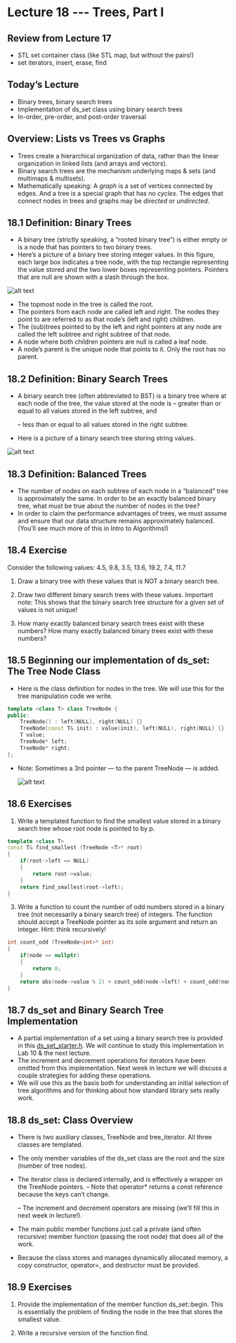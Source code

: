 # Lecture 18 --- Trees, Part I

## Review from Lecture 17

- STL set container class (like STL map, but without the pairs!)
- set iterators, insert, erase, find

## Today’s Lecture

- Binary trees, binary search trees
- Implementation of ds_set class using binary search trees
- In-order, pre-order, and post-order traversal

## Overview: Lists vs Trees vs Graphs
- Trees create a hierarchical organization of data, rather than the linear organization in linked lists (and arrays and vectors).
- Binary search trees are the mechanism underlying maps & sets (and multimaps & multisets).
- Mathematically speaking: A _graph_ is a set of vertices connected by edges. And a tree is a special graph that has no _cycles_. The edges that connect nodes in trees and graphs may be _directed_ or _undirected_.

## 18.1 Definition: Binary Trees

- A binary tree (strictly speaking, a “rooted binary
tree”) is either empty or is a node that has
pointers to two binary trees.
- Here’s a picture of a binary tree storing integer
values. In this figure, each large box indicates a
tree node, with the top rectangle representing the
value stored and the two lower boxes representing
pointers. Pointers that are null are shown with a
slash through the box.

![alt text](binary_tree.png "binary tree")

- The topmost node in the tree is called the root.
- The pointers from each node are called left and
right. The nodes they point to are referred to as
that node’s (left and right) children.
- The (sub)trees pointed to by the left and right
pointers at any node are called the left subtree
and right subtree of that node.
- A node where both children pointers are null is
called a leaf node.
- A node’s parent is the unique node that points to
it. Only the root has no parent.

## 18.2 Definition: Binary Search Trees

- A binary search tree (often abbreviated to
BST) is a binary tree where at each node
of the tree, the value stored at the node is
  – greater than or equal to all values
stored in the left subtree, and

  – less than or equal to all values stored in
the right subtree.

- Here is a picture of a binary search tree
storing string values.

![alt text](bst.png "binary search tree")

## 18.3 Definition: Balanced Trees

- The number of nodes on each subtree of each node in a
“balanced” tree is approximately the same. In order to
be an exactly balanced binary tree, what must be true
about the number of nodes in the tree?
- In order to claim the performance advantages of trees, we must assume and ensure that our data structure
remains approximately balanced. (You’ll see much more of this in Intro to Algorithms!)

## 18.4 Exercise

Consider the following values:
4.5, 9.8, 3.5, 13.6, 19.2, 7.4, 11.7

1. Draw a binary tree with these values that is NOT a binary search tree.

2. Draw two different binary search trees with these values. Important note: This shows that the binary search
tree structure for a given set of values is not unique!

3. How many exactly balanced binary search trees exist with these numbers? How many exactly balanced
binary trees exist with these numbers?

## 18.5 Beginning our implementation of ds_set: The Tree Node Class

- Here is the class definition for nodes in the tree. We will use this for the tree manipulation code we write.

```cpp
template <class T> class TreeNode {
public:
	TreeNode() : left(NULL), right(NULL) {}
	TreeNode(const T& init) : value(init), left(NULL), right(NULL) {}
	T value;
	TreeNode* left;
	TreeNode* right;
};
```

- Note: Sometimes a 3rd pointer — to the parent TreeNode — is added.

  ![alt text](ds_set_diagram.png "ds set diagram")

## 18.6 Exercises

1. Write a templated function to find the smallest value stored in a binary search tree whose root node is pointed
to by p.

```cpp
template <class T> 
const T& find_smallest (TreeNode <T>* root)
{
	if(root->left == NULL)
	{
		return root->value;
	}
	return find_smallest(root->left);
}
```

3. Write a function to count the number of odd numbers stored in a binary tree (not necessarily a binary search
tree) of integers. The function should accept a TreeNode<int> pointer as its sole argument and return an
integer. Hint: think recursively!

```cpp
int count_odd (TreeNode<int>* int)
{
	if(node == nullptr)
	{
		return 0;
	}
	return abs(node->value % 2) + count_odd(node->left) + count_odd(node->right);
}

```

## 18.7 ds_set and Binary Search Tree Implementation

- A partial implementation of a set using a binary search tree is provided in this [ds_set_starter.h](ds_set_starter.h). We will continue to study this implementation in Lab 10 & the next lecture.
- The increment and decrement operations for iterators have been omitted from this implementation. Next week
in lecture we will discuss a couple strategies for adding these operations.
- We will use this as the basis both for understanding an initial selection of tree algorithms and for thinking
about how standard library sets really work.

## 18.8 ds_set: Class Overview

- There is two auxiliary classes, TreeNode and tree_iterator. All three classes are templated.
- The only member variables of the ds_set class are the root and the size (number of tree nodes).
- The iterator class is declared internally, and is effectively a wrapper on the TreeNode pointers.
  – Note that operator* returns a const reference because the keys can’t change.

  – The increment and decrement operators are missing (we’ll fill this in next week in lecture!).

- The main public member functions just call a private (and often recursive) member function (passing the root
node) that does all of the work.
- Because the class stores and manages dynamically allocated memory, a copy constructor, operator=, and
destructor must be provided.

## 18.9 Exercises

1. Provide the implementation of the member function ds_set<T>::begin. This is essentially the problem of
finding the node in the tree that stores the smallest value.




2. Write a recursive version of the function find.



